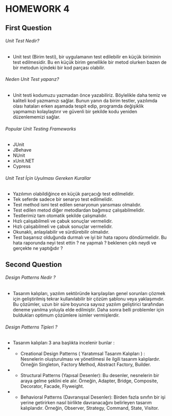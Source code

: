 # HOMEWORK   4
## First Question 
###### Unit Test Nedir?
- Unit test (Birim testi), bir uygulamanın test edilebilir en küçük biriminin test edilmesidir. Bu en küçük birim genellikle bir metod olurken bazen de bir metodun içindeki bir kod parçası olabilir.
###### Neden Unit Test yaparız?
- Unit testi kodumuzu yazmadan önce yazabiliriz. Böylelikle daha temiz ve kaliteli kod yazmamızı sağlar. Bunun yanın da birim testler, yazılımda olası hataları erken aşamada tespit edip, programda değişiklik yapmamızı kolaylaştırır ve güvenli bir şekilde kodu yeniden düzenlememizi sağlar.
###### Popular Unit Testing Frameworks
- JUnit 
- JBehave
- NUnit
- xUnit.NET
- Cypress
###### Unit Test İçin Uyulması Gereken Kurallar
- Yazılımın olabildiğince en küçük parçacığı test edilmelidir.
- Tek seferde sadece bir senaryo test edilmelidir.
- Test method ismi test edilen senaryonun yansıması olmalıdır.
- Test edilen metod diğer metodlardan bağımsız çalışabilmelidir.
- Testlerimiz tam otomatik şekilde çalışmalıdır.
- Hızlı çalışabilmeli ve çabuk sonuçlar vermelidir.
- Hızlı çalışabilmeli ve çabuk sonuçlar vermelidir.
- Okunaklı, anlaşılabilir ve sürdürebilir olmalıdır.
- Test başarısız olduğunda durmalı ve iyi bir hata raporu döndürmelidir. Bu hata raporunda neyi test ettin ? ne yapmalı ? beklenen çıktı neydi ve gerçekte ne yaptığıdır ?
## Second Question
###### Design Patterns Nedir ?
- Tasarım kalıpları, yazılım sektöründe karşılaşılan genel sorunları çözmek için geliştirilmiş tekrar kullanılabilir bir çözüm şablonu veya yaklaşımıdır.
Bu çözümler, uzun bir süre boyunca sayısız yazılım geliştirici tarafından deneme yanılma yoluyla elde edilmiştir. Daha sonra belli problemler için buldukları optimum çözümlere isimler vermişlerdir.
###### Design Patterns Tipleri ?
- Tasarım kalıpları 3 ana başlıkta incelenir bunlar :
- - Creational Design Patterns ( Yaratımsal Tasarım Kalıpları ) :  Nesnelerin oluşturulması ve yönetilmesi ile ilgili tasarım kalıplardır.
Örneğin Singleton, Factory Method, Abstract Factory, Builder.
- - Structural Patterns (Yapısal Desenler): Bu desenler, nesnelerin bir araya gelme şeklini ele alır. 
Örneğin, Adapter, Bridge, Composite, Decorator, Facade, Flyweight.
- -  Behavioral Patterns (Davranışsal Desenler): Birden fazla sınıfın bir işi yerine getirirken nasıl birlikte davranacağını belirleyen tasarım kalıplarıdır.
Örneğin, Observer, Strategy, Command, State, Visitor.